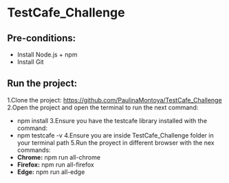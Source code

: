 # TestCafe_Challenge


## Pre-conditions:
- Install Node.js + npm 
- Install Git

## Run the project:
1.Clone the project: https://github.com/PaulinaMontoya/TestCafe_Challenge
2.Open the project and open the terminal to run the next command:
- npm install
3.Ensure you have the testcafe library installed with the command:
- npm testcafe -v
4.Ensure you are inside TestCafe_Challenge folder in your terminal path
5.Run the proyect in different browser with the nex commands:
- **Chrome:** npm run all-chrome
- **Firefox:** npm run all-firefox
- **Edge:** npm run all-edge